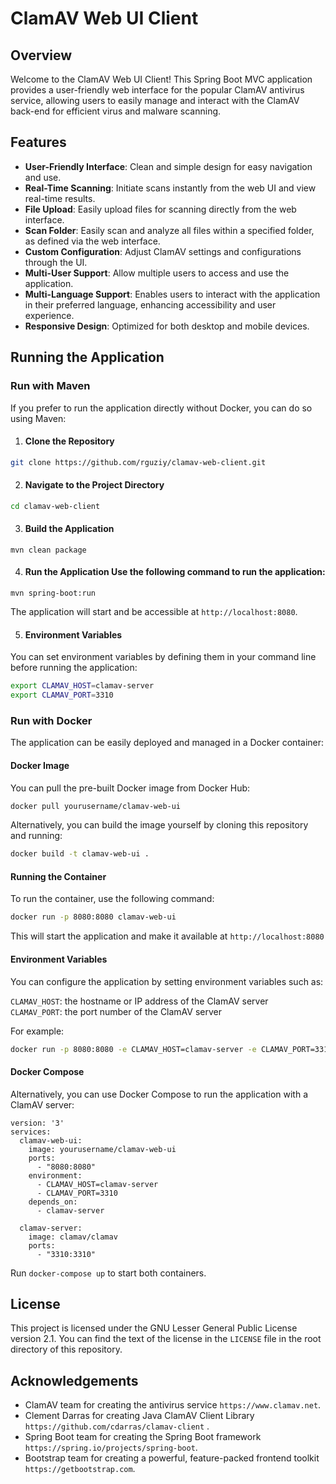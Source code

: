 # ClamAV Web UI Client

## Overview
Welcome to the ClamAV Web UI Client! This Spring Boot MVC application provides a user-friendly web interface for the popular ClamAV antivirus service, allowing users to easily manage and interact with the ClamAV back-end for efficient virus and malware scanning.

## Features
- **User-Friendly Interface**: Clean and simple design for easy navigation and use.
- **Real-Time Scanning**: Initiate scans instantly from the web UI and view real-time results.
- **File Upload**: Easily upload files for scanning directly from the web interface.
- **Scan Folder**: Easily scan and analyze all files within a specified folder, as defined via the web interface.
- **Custom Configuration**: Adjust ClamAV settings and configurations through the UI.
- **Multi-User Support**: Allow multiple users to access and use the application.
- **Multi-Language Support**: Enables users to interact with the application in their preferred language, enhancing accessibility and user experience.
- **Responsive Design**: Optimized for both desktop and mobile devices.

## Running the Application

### Run with Maven
If you prefer to run the application directly without Docker, you can do so using Maven:

1. #### Clone the Repository
```bash
git clone https://github.com/rguziy/clamav-web-client.git
```

2. #### Navigate to the Project Directory
```bash
cd clamav-web-client
```

3. ####  Build the Application
```maven
mvn clean package
```

4. #### Run the Application Use the following command to run the application:
```maven
mvn spring-boot:run
```
The application will start and be accessible at ``` http://localhost:8080 ```.

5. #### Environment Variables 
You can set environment variables by defining them in your command line before running the application:
```bash
export CLAMAV_HOST=clamav-server
export CLAMAV_PORT=3310
```

### Run with Docker
The application can be easily deployed and managed in a Docker container:

#### Docker Image
You can pull the pre-built Docker image from Docker Hub:
```bash
docker pull yourusername/clamav-web-ui
```
Alternatively, you can build the image yourself by cloning this repository and running:
```bash
docker build -t clamav-web-ui .
```

#### Running the Container
To run the container, use the following command:
```bash
docker run -p 8080:8080 clamav-web-ui
```
This will start the application and make it available at ``` http://localhost:8080 ```

#### Environment Variables
You can configure the application by setting environment variables such as:

``` CLAMAV_HOST ```: the hostname or IP address of the ClamAV server  
``` CLAMAV_PORT ```: the port number of the ClamAV server

For example:
```bash
docker run -p 8080:8080 -e CLAMAV_HOST=clamav-server -e CLAMAV_PORT=3310 clamav-web-ui
```

#### Docker Compose
Alternatively, you can use Docker Compose to run the application with a ClamAV server:
```docker
version: '3'
services:
  clamav-web-ui:
    image: yourusername/clamav-web-ui
    ports:
      - "8080:8080"
    environment:
      - CLAMAV_HOST=clamav-server
      - CLAMAV_PORT=3310
    depends_on:
      - clamav-server

  clamav-server:
    image: clamav/clamav
    ports:
      - "3310:3310"
```
Run ``` docker-compose up ``` to start both containers.


## License
This project is licensed under the GNU Lesser General Public License version 2.1.
You can find the text of the license in the `LICENSE` file in the root directory of this repository.

## Acknowledgements
- ClamAV team for creating the antivirus service ``` https://www.clamav.net ```.
- Clement Darras for creating Java ClamAV Client Library ``` https://github.com/cdarras/clamav-client ``` .
- Spring Boot team for creating the Spring Boot framework ``` https://spring.io/projects/spring-boot ```.
- Bootstrap team for creating a powerful, feature-packed frontend toolkit ``` https://getbootstrap.com ```.
